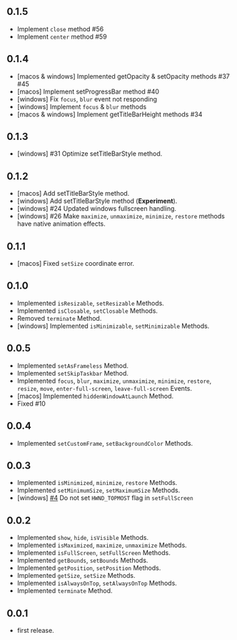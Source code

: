 ## 0.1.5

- Implement `close` method #56
- Implement `center` method #59

## 0.1.4

- [macos & windows] Implemented getOpacity & setOpacity methods #37 #45
- [macos] Implement setProgressBar method #40
- [windows] Fix `focus`, `blur` event not responding
- [windows] Implement `focus` & `blur` methods
- [macos & windows] Implement getTitleBarHeight methods #34

## 0.1.3

- [windows] #31 Optimize setTitleBarStyle method.

## 0.1.2

- [macos] Add setTitleBarStyle method.
- [windows] Add setTitleBarStyle method (**Experiment**).
- [windows] #24 Updated windows fullscreen handling.
- [windows] #26 Make `maximize`, `unmaximize`, `minimize`, `restore` methods have native animation effects.

## 0.1.1

- [macos] Fixed `setSize` coordinate error.

## 0.1.0

- Implemented `isResizable`, `setResizable` Methods.
- Implemented `isClosable`, `setClosable` Methods.
- Removed `terminate` Method.
- [windows] Implemented `isMinimizable`, `setMinimizable` Methods.

## 0.0.5

- Implemented `setAsFrameless` Method.
- Implemented `setSkipTaskbar` Method.
- Implemented `focus`, `blur`, `maximize`, `unmaximize`, `minimize`, `restore`, `resize`, `move`, `enter-full-screen`, `leave-full-screen` Events.
- [macos] Implemented `hiddenWindowAtLaunch` Method.
- Fixed #10 

## 0.0.4

- Implemented `setCustomFrame`, `setBackgroundColor` Methods.

## 0.0.3

- Implemented `isMinimized`, `minimize`, `restore` Methods.
- Implemented `setMinimumSize`, `setMaximumSize` Methods.
- [windows] [#4](https://github.com/leanflutter/window_manager/issues/4) Do not set `HWND_TOPMOST` flag in `setFullScreen`

## 0.0.2

- Implemented `show`, `hide`, `isVisible` Methods.
- Implemented `isMaximized`, `maximize`, `unmaximize` Methods.
- Implemented `isFullScreen`, `setFullScreen` Methods.
- Implemented `getBounds`, `setBounds` Methods.
- Implemented `getPosition`, `setPosition` Methods.
- Implemented `getSize`, `setSize` Methods.
- Implemented `isAlwaysOnTop`, `setAlwaysOnTop` Methods.
- Implemented `terminate` Method.

## 0.0.1

- first release.
